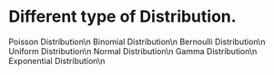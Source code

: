 # Different type of Distribution.
Poisson Distribution\n
Binomial Distribution\n
Bernoulli Distribution\n
Uniform Distribution\n
Normal Distribution\n
Gamma Distribution\n
Exponential Distribution\n
